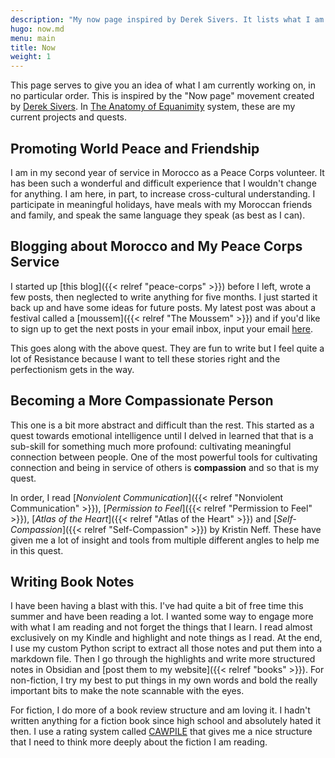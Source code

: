 ```yaml
---
description: "My now page inspired by Derek Sivers. It lists what I am currently focused on."
hugo: now.md
menu: main
title: Now
weight: 1
---
```


This page serves to give you an idea of what I am currently working on, in no particular order. This is inspired by the "Now page" movement created by [Derek Sivers](https://nownownow.com/about). In [The Anatomy of Equanimity](https://anatomy.1651.org/) system, these are my current projects and quests.

## Promoting World Peace and Friendship

I am in my second year of service in Morocco as a Peace Corps volunteer. It has been such a wonderful and difficult experience that I wouldn't change for anything. I am here, in part, to increase cross-cultural understanding. I participate in meaningful holidays, have meals with my Moroccan friends and family, and speak the same language they speak (as best as I can).

## Blogging about Morocco and My Peace Corps Service

I started up [this blog]({{< relref "peace-corps" >}}) before I left, wrote a few posts, then neglected to write anything for five months. I just started it back up and have some ideas for future posts. My latest post was about a festival called a [moussem]({{< relref "The Moussem" >}}) and if you'd like to sign up to get the next posts in your email inbox, input your email [here](https://buttondown.email/Westley_Winks).

This goes along with the above quest. They are fun to write but I feel quite a lot of Resistance because I want to tell these stories right and the perfectionism gets in the way.

## Becoming a More Compassionate Person

This one is a bit more abstract and difficult than the rest. This started as a quest towards emotional intelligence until I delved in learned that that is a sub-skill for something much more profound: cultivating meaningful connection between people. One of the most powerful tools for cultivating connection and being in service of others is **compassion** and so that is my quest.

In order, I read [*Nonviolent Communication*]({{< relref "Nonviolent Communication" >}}), [*Permission to Feel*]({{< relref "Permission to Feel" >}}), [*Atlas of the Heart*]({{< relref "Atlas of the Heart" >}}) and [*Self-Compassion*]({{< relref "Self-Compassion" >}}) by Kristin Neff. These have given me a lot of insight and tools from multiple different angles to help me in this quest.

## Writing Book Notes

I have been having a blast with this. I've had quite a bit of free time this summer and have been reading a lot. I wanted some way to engage more with what I am reading and not forget the things that I learn. I read almost exclusively on my Kindle and highlight and note things as I read. At the end, I use my custom Python script to extract all those notes and put them into a markdown file. Then I go through the highlights and write more structured notes in Obsidian and [post them to my website]({{< relref "books" >}}). For non-fiction, I try my best to put things in my own words and bold the really important bits to make the note scannable with the eyes.

For fiction, I do more of a book review structure and am loving it. I hadn't written anything for a fiction book since high school and absolutely hated it then. I use a rating system called [CAWPILE](https://kristinkravesbooks.com/2020/09/14/cawpile-rating-system/) that gives me a nice structure that I need to think more deeply about the fiction I am reading.
